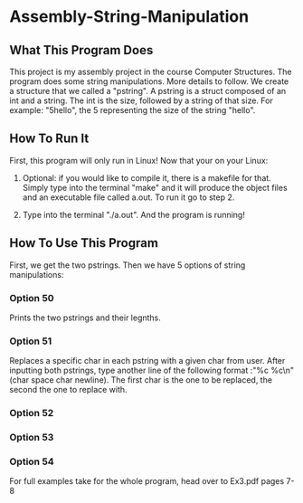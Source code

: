 # Assembly-String-Manipulation

## What This Program Does
This project is my assembly project in the course Computer Structures. The program does some string manipulations. More details
to follow.
We create a structure that we called a "pstring". A pstring is a struct composed of an int and a string. The int is the size, followed by a string of that size. For example: "5hello", the 5 representing the size of the string "hello".

## How To Run It
First, this program will only run in Linux! 
Now that your on your Linux:
1. Optional: if you would like to compile it, there is a makefile for that. Simply type into the terminal "make" and it will 
produce the object files and an executable file called a.out. To run it go to step 2.

2. Type into the terminal "./a.out". And the program is running!

## How To Use This Program
First, we get the two pstrings. Then we have 5 options of string manipulations:
### Option 50
Prints the two pstrings and their legnths.

### Option 51
Replaces a specific char in each pstring with a given char from user.
After inputting both pstrings, type another line of the following format :"%c %c\n" (char space char newline).
The first char is the one to be replaced, the second the one to replace with.

### Option 52

### Option 53

### Option 54

For full examples take for the whole program, head over to Ex3.pdf pages 7-8
